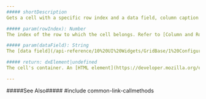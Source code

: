 ```yaml
---
##### shortDescription
Gets a cell with a specific row index and a data field, column caption or name.

##### param(rowIndex): Number
The index of the row to which the cell belongs. Refer to [Column and Row Indexes](/concepts/05%20Widgets/DataGrid/15%20Columns/12%20Column%20and%20Row%20Indexes.md '/Documentation/Guide/Widgets/{WidgetName}/Columns/Column_and_Row_Indexes/') for more information.

##### param(dataField): String
The [data field](/api-reference/10%20UI%20Widgets/GridBase/1%20Configuration/columns/dataField.md '{basewidgetpath}/Configuration/columns/#dataField'), [caption](/api-reference/10%20UI%20Widgets/GridBase/1%20Configuration/columns/caption.md '{basewidgetpath}/Configuration/columns/#caption'), or [unique name](/api-reference/10%20UI%20Widgets/GridBase/1%20Configuration/columns/name.md '{basewidgetpath}/Configuration/columns/#name') of the column to which the cell belongs.

##### return: dxElement|undefined
The cell's container. An [HTML element](https://developer.mozilla.org/en-US/docs/Web/API/HTMLElement) or a [jQuery element](https://api.jquery.com/Types/#jQuery) when you use jQuery. If the specified row or data field does not exist, the method returns **undefined**.

---
```

#####See Also#####
#include common-link-callmethods
